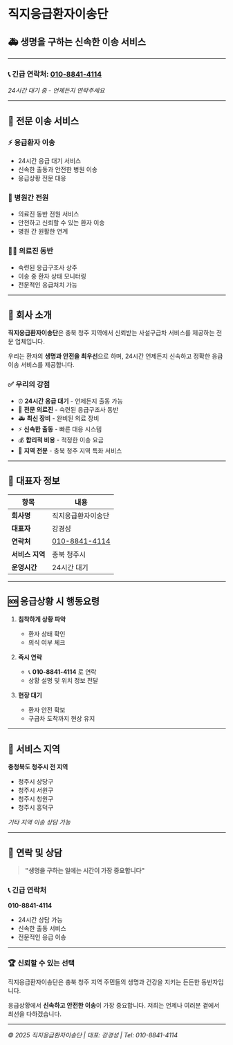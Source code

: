 # 직지응급환자이송단
## 🚑 생명을 구하는 신속한 이송 서비스

---

### 📞 **긴급 연락처: [010-8841-4114](tel:010-8841-4114)**
*24시간 대기 중 - 언제든지 연락주세요*

---

## 🏥 전문 이송 서비스

### ⚡ 응급환자 이송
- 24시간 응급 대기 서비스
- 신속한 출동과 안전한 병원 이송
- 응급상황 전문 대응

### 🔄 병원간 전원
- 의료진 동반 전원 서비스
- 안전하고 신뢰할 수 있는 환자 이송
- 병원 간 원활한 연계

### 👨‍⚕️ 의료진 동반
- 숙련된 응급구조사 상주
- 이송 중 환자 상태 모니터링
- 전문적인 응급처치 가능

---

## 🏢 회사 소개

**직지응급환자이송단**은 충북 청주 지역에서 신뢰받는 사설구급차 서비스를 제공하는 전문 업체입니다.

우리는 환자의 **생명과 안전을 최우선**으로 하며, 24시간 언제든지 신속하고 정확한 응급 이송 서비스를 제공합니다.

### ✅ 우리의 강점
- ⏰ **24시간 응급 대기** - 언제든지 출동 가능
- 🏥 **전문 의료진** - 숙련된 응급구조사 동반
- 🚑 **최신 장비** - 완비된 의료 장비
- ⚡ **신속한 출동** - 빠른 대응 시스템
- 💰 **합리적 비용** - 적정한 이송 요금
- 📍 **지역 전문** - 충북 청주 지역 특화 서비스

---

## 👤 대표자 정보

| 항목 | 내용 |
|------|------|
| **회사명** | 직지응급환자이송단 |
| **대표자** | 강경성 |
| **연락처** | [010-8841-4114](tel:010-8841-4114) |
| **서비스 지역** | 충북 청주시 |
| **운영시간** | 24시간 대기 |

---

## 🆘 응급상황 시 행동요령

1. **침착하게 상황 파악**
   - 환자 상태 확인
   - 의식 여부 체크

2. **즉시 연락**
   - 📞 **010-8841-4114** 로 연락
   - 상황 설명 및 위치 정보 전달

3. **현장 대기**
   - 환자 안전 확보
   - 구급차 도착까지 현상 유지

---

## 📍 서비스 지역

**충청북도 청주시 전 지역**
- 청주시 상당구
- 청주시 서원구
- 청주시 청원구  
- 청주시 흥덕구

*기타 지역 이송 상담 가능*

---

## 💬 연락 및 상담

> **"생명을 구하는 일에는 시간이 가장 중요합니다"**

### 📞 긴급 연락처
**010-8841-4114**

- 24시간 상담 가능
- 신속한 출동 서비스
- 전문적인 응급 이송

---

### 🏆 신뢰할 수 있는 선택

직지응급환자이송단은 충북 청주 지역 주민들의 생명과 건강을 지키는 든든한 동반자입니다.

응급상황에서 **신속하고 안전한 이송**이 가장 중요합니다. 
저희는 언제나 여러분 곁에서 최선을 다하겠습니다.

---

*© 2025 직지응급환자이송단 | 대표: 강경성 | Tel: 010-8841-4114*
